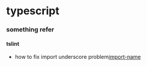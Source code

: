 # typescript

### something refer

#### tslint

- how to fix import underscore problem[import-name](https://github.com/Microsoft/tslint-microsoft-contrib)